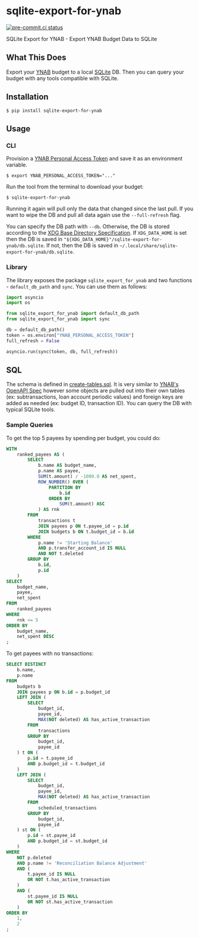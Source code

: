 # sqlite-export-for-ynab

[![pre-commit.ci status](https://results.pre-commit.ci/badge/github/mxr/sqlite-export-for-ynab/main.svg)](https://results.pre-commit.ci/latest/github/mxr/sqlite-export-for-ynab/main)

SQLite Export for YNAB - Export YNAB Budget Data to SQLite

## What This Does

Export your [YNAB](https://ynab.com/) budget to a local [SQLite](https://www.sqlite.org/) DB. Then you can query your budget with any tools compatible with SQLite.

## Installation

```console
$ pip install sqlite-export-for-ynab
```

## Usage

### CLI

Provision a [YNAB Personal Access Token](https://api.ynab.com/#personal-access-tokens) and save it as an environment variable.

```console
$ export YNAB_PERSONAL_ACCESS_TOKEN="..."
```

Run the tool from the terminal to download your budget:

```console
$ sqlite-export-for-ynab
```

Running it again will pull only the data that changed since the last pull. If you want to wipe the DB and pull all data again use the `--full-refresh` flag.

You can specify the DB path with `--db`. Otherwise, the DB is stored according to the [XDG Base Directory Specification](https://specifications.freedesktop.org/basedir-spec/latest/index.html).
If `XDG_DATA_HOME` is set then the DB is saved in `"${XDG_DATA_HOME}"/sqlite-export-for-ynab/db.sqlite`.
If not, then the DB is saved in `~/.local/share/sqlite-export-for-ynab/db.sqlite`.

### Library

The library exposes the package `sqlite_export_for_ynab` and two functions - `default_db_path` and `sync`. You can use them as follows:

```python
import asyncio
import os

from sqlite_export_for_ynab import default_db_path
from sqlite_export_for_ynab import sync

db = default_db_path()
token = os.environ["YNAB_PERSONAL_ACCESS_TOKEN"]
full_refresh = False

asyncio.run(sync(token, db, full_refresh))
```

## SQL

The schema is defined in [create-tables.sql](sqlite_export_for_ynab/ddl/create-tables.sql). It is very similar to [YNAB's OpenAPI Spec](https://api.ynab.com/papi/open_api_spec.yaml) however some objects are pulled out into their own tables (ex: subtransactions, loan account periodic values) and foreign keys are added as needed (ex: budget ID, transaction ID). You can query the DB with typical SQLite tools.

### Sample Queries

To get the top 5 payees by spending per budget, you could do:

```sql
WITH
    ranked_payees AS (
        SELECT
            b.name AS budget_name,
            p.name AS payee,
            SUM(t.amount) / -1000.0 AS net_spent,
            ROW_NUMBER() OVER (
                PARTITION BY
                    b.id
                ORDER BY
                    SUM(t.amount) ASC
            ) AS rnk
        FROM
            transactions t
            JOIN payees p ON t.payee_id = p.id
            JOIN budgets b ON t.budget_id = b.id
        WHERE
            p.name != 'Starting Balance'
            AND p.transfer_account_id IS NULL
            AND NOT t.deleted
        GROUP BY
            b.id,
            p.id
    )
SELECT
    budget_name,
    payee,
    net_spent
FROM
    ranked_payees
WHERE
    rnk <= 5
ORDER BY
    budget_name,
    net_spent DESC
;
```

To get payees with no transactions:

```sql
SELECT DISTINCT
    b.name,
    p.name
FROM
    budgets b
    JOIN payees p ON b.id = p.budget_id
    LEFT JOIN (
        SELECT
            budget_id,
            payee_id,
            MAX(NOT deleted) AS has_active_transaction
        FROM
            transactions
        GROUP BY
            budget_id,
            payee_id
    ) t ON (
        p.id = t.payee_id
        AND p.budget_id = t.budget_id
    )
    LEFT JOIN (
        SELECT
            budget_id,
            payee_id,
            MAX(NOT deleted) AS has_active_transaction
        FROM
            scheduled_transactions
        GROUP BY
            budget_id,
            payee_id
    ) st ON (
        p.id = st.payee_id
        AND p.budget_id = st.budget_id
    )
WHERE
    NOT p.deleted
    AND p.name != 'Reconciliation Balance Adjustment'
    AND (
        t.payee_id IS NULL
        OR NOT t.has_active_transaction
    )
    AND (
        st.payee_id IS NULL
        OR NOT st.has_active_transaction
    )
ORDER BY
    1,
    2
;
```
